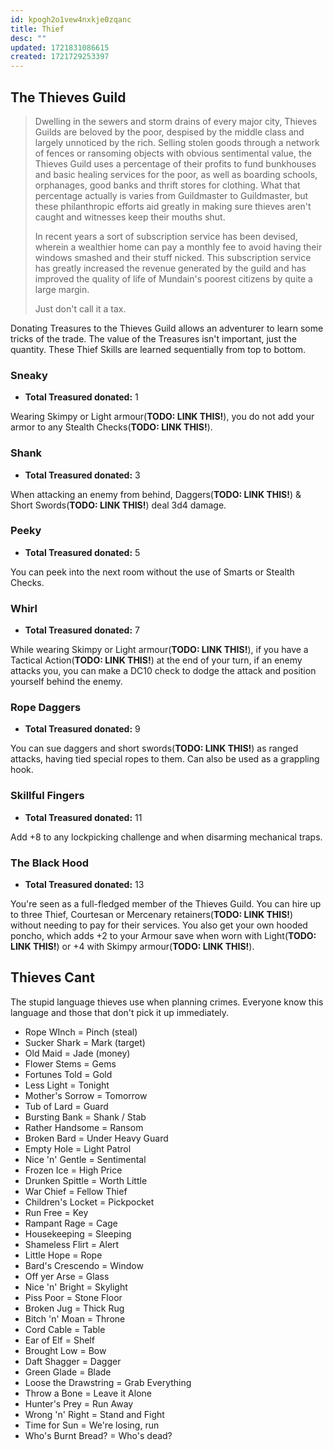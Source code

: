 ```yaml
---
id: kpogh2o1vew4nxkje0zqanc
title: Thief
desc: ""
updated: 1721831086615
created: 1721729253397
---
```


## The Thieves Guild

> Dwelling in the sewers and storm drains of every major city, Thieves Guilds are beloved by the poor, despised by the middle class and largely unnoticed by the rich. Selling stolen goods through a network of fences or ransoming objects with obvious sentimental value, the Thieves Guild uses a percentage of their profits to fund bunkhouses and basic healing services for the poor, as well as boarding schools, orphanages, good banks and thrift stores for clothing. What that percentage actually is varies from Guildmaster to Guildmaster, but these philanthropic efforts aid greatly in making sure thieves aren't caught and witnesses keep their mouths shut.
>
> In recent years a sort of subscription service has been devised, wherein a wealthier home can pay a monthly fee to avoid having their windows smashed and their stuff nicked. This subscription service has greatly increased the revenue generated by the guild and has improved the quality of life of Mundain's poorest citizens by quite a large margin.
>
> Just don't call it a tax.

Donating Treasures to the Thieves Guild allows an adventurer to learn some tricks of the trade. The value of the Treasures isn't important, just the quantity. These Thief Skills are learned sequentially from top to bottom.

### Sneaky

- **Total Treasured donated:** 1

Wearing Skimpy or Light armour(**TODO: LINK THIS!**), you do not add your armor to any Stealth Checks(**TODO: LINK THIS!**).

### Shank

- **Total Treasured donated:** 3

When attacking an enemy from behind, Daggers(**TODO: LINK THIS!**) & Short Swords(**TODO: LINK THIS!**) deal 3d4 damage.

### Peeky

- **Total Treasured donated:** 5

You can peek into the next room without the use of Smarts or Stealth Checks.

### Whirl

- **Total Treasured donated:** 7

While wearing Skimpy or Light armour(**TODO: LINK THIS!**), if you have a Tactical Action(**TODO: LINK THIS!**) at the end of your turn, if an enemy attacks you, you can make a DC10 check to dodge the attack and position yourself behind the enemy.

### Rope Daggers

- **Total Treasured donated:** 9

You can sue daggers and short swords(**TODO: LINK THIS!**) as ranged attacks, having tied special ropes to them. Can also be used as a grappling hook.

### Skillful Fingers

- **Total Treasured donated:** 11

Add +8 to any lockpicking challenge and when disarming mechanical traps.

### The Black Hood

- **Total Treasured donated:** 13

You're seen as a full-fledged member of the Thieves Guild. You can hire up to three Thief, Courtesan or Mercenary retainers(**TODO: LINK THIS!**) without needing to pay for their services. You also get your own hooded poncho, which adds +2 to your Armour save when worn with Light(**TODO: LINK THIS!**) or +4 with Skimpy armour(**TODO: LINK THIS!**).

## Thieves Cant

The stupid language thieves use when planning crimes. Everyone know this language and those that don't pick it up immediately.

- Rope WInch = Pinch (steal)
- Sucker Shark = Mark (target)
- Old Maid = Jade (money)
- Flower Stems = Gems
- Fortunes Told = Gold
- Less Light = Tonight
- Mother's Sorrow = Tomorrow
- Tub of Lard = Guard
- Bursting Bank = Shank / Stab
- Rather Handsome = Ransom
- Broken Bard = Under Heavy Guard
- Empty Hole = Light Patrol
- Nice 'n' Gentle = Sentimental
- Frozen Ice = High Price
- Drunken Spittle = Worth Little
- War Chief = Fellow Thief
- Children's Locket = Pickpocket
- Run Free = Key
- Rampant Rage = Cage
- Housekeeping = Sleeping
- Shameless Flirt = Alert
- Little Hope = Rope
- Bard's Crescendo = Window
- Off yer Arse = Glass
- Nice 'n' Bright = Skylight
- Piss Poor = Stone Floor
- Broken Jug = Thick Rug
- Bitch 'n' Moan = Throne
- Cord Cable = Table
- Ear of Elf = Shelf
- Brought Low = Bow
- Daft Shagger = Dagger
- Green Glade = Blade
- Loose the Drawstring = Grab Everything
- Throw a Bone = Leave it Alone
- Hunter's Prey = Run Away
- Wrong 'n' Right = Stand and Fight
- Time for Sun = We're losing, run
- Who's Burnt Bread? = Who's dead?
